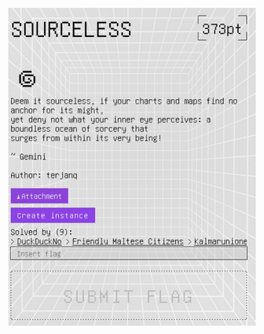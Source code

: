 ![Pasted image 20250629034454.png](../../../../../../../../../../../attachments/Pasted%20image%2020250629034454.png)
